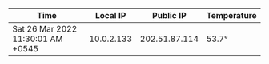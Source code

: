 | Time     | Local IP | Public IP | Temperature |
| ----------- | ----------- | ----------- | ----------- |
| Sat 26 Mar 2022 11:30:01 AM +0545      | 10.0.2.133     | 202.51.87.114  | 53.7° |
